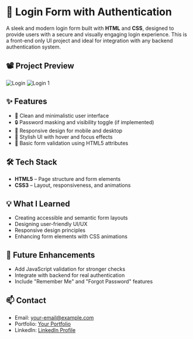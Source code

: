 # 🔐 Login Form with Authentication

A sleek and modern login form built with **HTML** and **CSS**, designed to provide users with a secure and visually engaging login experience. This is a front-end only UI project and ideal for integration with any backend authentication system.

## 📽️ Project Preview
![Login](https://github.com/user-attachments/assets/7124b406-c038-4f79-afed-607c1b16dd7e)
![Login 1](https://github.com/user-attachments/assets/a5fda9f2-ac87-4a19-b133-a57f26b7c79c)



## ✨ Features

- 👤 Clean and minimalistic user interface
- 🔒 Password masking and visibility toggle (if implemented)
- 📱 Responsive design for mobile and desktop
- 🎨 Stylish UI with hover and focus effects
- 🚫 Basic form validation using HTML5 attributes

## 🛠️ Tech Stack

- **HTML5** – Page structure and form elements
- **CSS3** – Layout, responsiveness, and animations

## 💡 What I Learned

- Creating accessible and semantic form layouts
- Designing user-friendly UI/UX
- Responsive design principles
- Enhancing form elements with CSS animations

## 🚀 Future Enhancements

- Add JavaScript validation for stronger checks
- Integrate with backend for real authentication
- Include "Remember Me" and "Forgot Password" features

## 📫 Contact

- Email: your-email@example.com
- Portfolio: [Your Portfolio](https://your-portfolio.com)
- LinkedIn: [LinkedIn Profile](https://linkedin.com/in/yourprofile)
